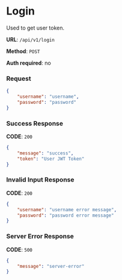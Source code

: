 # Login

Used to get user token.

**URL**: `/api/v1/login`

**Method**: `POST`

**Auth required**: no

### Request

```json
{
    "username": "username",
    "password": "password"
}
```

### Success Response

**CODE**: `200`

```json
{
    "message": "success",
    "token": "User JWT Token"
}
```

### Invalid Input Response

**CODE**: `200`

```json
{
    "username": "username error message",
    "password": "password error message"
}
```

### Server Error Response

**CODE**: `500`

```json
{
    "message": "server-error"
}
```
